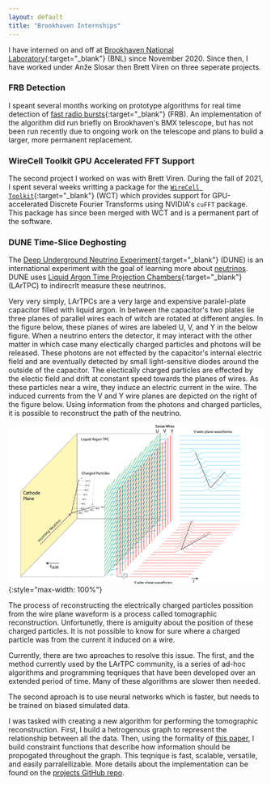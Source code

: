```yaml
---
layout: default
title: "Brookhaven Internships"
---
```


I have interned on and off at [Brookhaven National Laboratory](https://www.bnl.gov/world/){:target="_blank"} (BNL) since November 2020. Since then, I have worked under An&#382;e Slosar then Brett Viren on three seperate projects.

### FRB Detection
I speant several months working on prototype algorithms for real time detection of [fast radio bursts](https://en.wikipedia.org/wiki/Fast_radio_burst){:target="_blank"} (FRB). An implementation of the algorithm did run briefly on Brookhaven's BMX telescope, but has not been run recently due to ongoing work on the telescope and plans to build a larger, more permanent replacement.

### WireCell Toolkit GPU Accelerated FFT Support
The second project I worked on was with Brett Viren. During the fall of 2021, I spent several weeks writting a package for the [`WireCell Toolkit`](https://github.com/brettviren/wire-cell-toolkit){:target="_blank"} (WCT) which provides support for GPU-accelerated Discrete Fourier Transforms using NVIDIA's `cuFFT` package. This package has since been merged with WCT and is a permanent part of the software.

### DUNE Time-Slice Deghosting 
The [Deep Underground Neutrino Experiment](https://www.dunescience.org/){:target="_blank"} (DUNE) is an international experiment with the goal of learning more about [neutrinos](https://www.scientificamerican.com/article/what-is-a-neutrino/). DUNE uses [Liquid Argon Time Projection Chambers](https://en.wikipedia.org/wiki/Time_projection_chamber){:target="_blank"} (LArTPC) to indirecrlt measure these neutrinos.

Very very simply, LArTPCs are a very large and expensive paralel-plate capacitor filled with liquid argon. In between the capacitor's two plates lie three planes of parallel wires each of witch are rotated at different angles. In the figure below, these planes of wires are labeled U, V, and Y in the below figure. When a neutrino enters the detector, it may interact with the other matter in which case many electically charged particles and photons will be released. These photons are not effected by the capacitor's internal electric field and are eventually detected by small light-sensitive diodes around the outside of the capacitor. The electically charged particles are effected by the electic field and drift at constant speed towards the planes of wires. As these particles near a wire, they induce an electric current in the wire. The induced currents from the V and Y wire planes are depicted on the right of the figure below. Using information from the photons and charged particles, it is possible to reconstruct the path of the neutrino.

![](/assets/tpc-wires.png){:style="max-width: 100%"}

The process of reconstructing the electrically charged particles possition from the wire plane waveform is a process called tomographic reconstruction. Unfortunetly, there is amiguity about the position of these charged particles. It is not possible to know for sure where a charged particle was from the current it induced on a wire.

Currently, there are two aproaches to resolve this issue. The first, and the method currently used by the LArTPC community, is a series of ad-hoc algorithms and programming teqniques that have been developed over an extended period of time. Many of these algorithms are slower then needed.

The second aproach is to use neural networks which is faster, but needs to be trained on biased simulated data.

I was tasked with creating a new algorithm for performing the tomographic reconstruction. First, I build a hetrogenous graph to represent the relationship between all the data. Then, using the formality of [this paper](https://arxiv.org/pdf/1806.01261.pdf), I build constraint functions that describe how information should be propogated throughout the graph. This teqnique is fast, scalable, versatile, and easily parralellizable. More details about the implementation can be found on the [projects GitHub repo](https://github.com/brandon-feder/wire-cell-constraint).